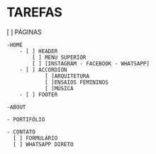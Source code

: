 # TAREFAS

[ ] PÁGINAS

    -HOME
        - [ ] HEADER         
            [ ] MENU SUPERIOR          
            [ ] [INSTAGRAM - FACEBOOK - WHATSAPP]            
        - [ ] ACCORDION
                [ ]ARQUITETURA
                [ ]ENSAIOS FEMININOS
                [ ]MÚSICA
        - [ ] FOOTER

    -ABOUT

    - PORTIFÓLIO

    - CONTATO
      [ ] FORMULÁRIO
      [ ] WHATSAPP DIRETO 
